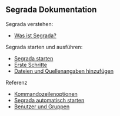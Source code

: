 ## Segrada Dokumentation

Segrada verstehen:

* [Was ist Segrada?](what_is_segrada.md)

Segrada starten und ausführen:

* [Segrada starten](run.md)
* [Erste Schritte](tutorial01.md)
* [Dateien und Quellenangaben hinzufügen](tutorial02.md)

Referenz

* [Kommandozeilenoptionen](command_line_options.md)
* [Segrada automatisch starten](autostart.md)
* [Benutzer und Gruppen](users_and_groups.md)

